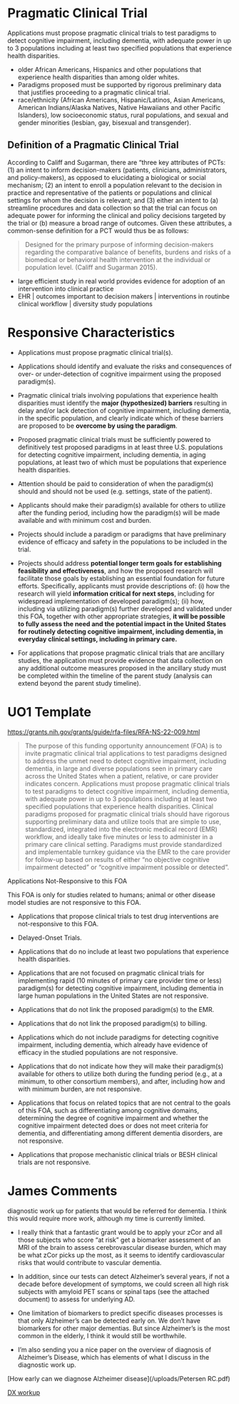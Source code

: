 # Pragmatic Clinical Trial

Applications must propose pragmatic clinical trials to test paradigms to detect cognitive impairment, including dementia, with adequate power in up to 3 populations including at least two specified populations that experience health disparities.

+ older African Americans, Hispanics and other populations that experience health disparities than among older whites.
+ Paradigms proposed must be supported by rigorous preliminary data that justifies proceeding to a pragmatic clinical trial.
+  race/ethnicity (African Americans, Hispanic/Latinos, Asian Americans, American Indians/Alaska Natives, Native Hawaiians and other Pacific Islanders), low socioeconomic status, rural populations, and sexual and gender minorities (lesbian, gay, bisexual and transgender).


## Definition of a Pragmatic Clinical Trial
According to Califf and Sugarman, there are “three key attributes of PCTs: (1) an intent to inform decision-makers (patients, clinicians, administrators, and policy-makers), as opposed to elucidating a biological or social mechanism; (2) an intent to enroll a population relevant to the decision in practice and representative of the patients or populations and clinical settings for whom the decision is relevant; and (3) either an intent to (a) streamline procedures and data collection so that the trial can focus on adequate power for informing the clinical and policy decisions targeted by the trial or (b) measure a broad range of outcomes. Given these attributes, a common-sense definition for a PCT would thus be as follows:

> Designed for the primary purpose of informing decision-makers regarding the comparative balance of benefits, burdens and risks of a biomedical or behavioral health intervention at the individual or population level. (Califf and Sugarman 2015).

+ large efficient study in real world provides evidence for adoption of an intervention into clinical practice
+ EHR | outcomes important to decision makers | interventions in routinbe clinical workflow | diversity study populations
 

# Responsive Characteristics 

+ Applications must propose pragmatic clinical trial(s).

+ Applications should identify and evaluate the risks and consequences of over- or under-detection of cognitive impairment using the proposed paradigm(s).

+ Pragmatic clinical trials involving populations that experience health disparities must identify the **major (hypothesized) barriers** resulting in delay and/or lack detection of cognitive impairment, including dementia, in the specific population, and clearly indicate which of these barriers are proposed to be **overcome by using the paradigm**.

+ Proposed pragmatic clinical trials must be sufficiently powered to definitively test proposed paradigms in at least three U.S. populations for detecting cognitive impairment, including dementia, in aging populations, at least two of which must be populations that experience health disparities.

+ Attention should be paid to consideration of when the paradigm(s) should and should not be used (e.g. settings, state of the patient).

+ Applicants should make their paradigm(s) available for others to utilize after the funding period, including how the paradigm(s) will be made available and with minimum cost and burden.

+ Projects should include a paradigm or paradigms that have preliminary evidence of efficacy and safety in the populations to be included in the trial.

+ Projects should address **potential longer term goals for establishing feasibility and effectiveness**, and how the proposed research will facilitate those goals by establishing an essential foundation for future efforts. Specifically, applicants must provide descriptions of: (i) how the research will yield **information critical for next steps**, including for widespread implementation of developed paradigm(s); (ii) how, including via utilizing paradigm(s) further developed and validated under this FOA, together with other appropriate strategies, **it will be possible to fully assess the need and the potential impact in the United States for routinely detecting cognitive impairment, including dementia, in everyday clinical settings, including in primary care.**

+ For applications that propose pragmatic clinical trials that are ancillary studies, the application must provide evidence that data collection on any additional outcome measures proposed in the ancillary study must be completed within the timeline of the parent study (analysis can extend beyond the parent study timeline).


# UO1 Template

https://grants.nih.gov/grants/guide/rfa-files/RFA-NS-22-009.html

> The purpose of this funding opportunity announcement (FOA) is to invite pragmatic clinical trial applications to test paradigms designed to address the unmet need to detect cognitive impairment, including dementia, in large and diverse populations seen in primary care across the United States when a patient, relative, or care provider indicates concern. Applications must propose pragmatic clinical trials to test paradigms to detect cognitive impairment, including dementia, with adequate power in up to 3 populations including at least two specified populations that experience health disparities. Clinical paradigms proposed for pragmatic clinical trials should have rigorous supporting preliminary data and utilize tools that are simple to use, standardized, integrated into the electronic medical record (EMR) workflow, and ideally take five minutes or less to administer in a primary care clinical setting. Paradigms must provide standardized and implementable turnkey guidance via the EMR to the care provider for follow-up based on results of either “no objective cognitive impairment detected” or “cognitive impairment possible or detected”.

Applications Not-Responsive to this FOA

This FOA is only for studies related to humans; animal or other disease model studies are not responsive to this FOA.

+ Applications that propose clinical trials to test drug interventions are not-responsive to this FOA.

+ Delayed-Onset Trials.

+ Applications that do no include at least two populations that experience health disparities.

+ Applications that are not focused on pragmatic clinical trials for implementing rapid (10 minutes of primary care provider time or less) paradigm(s) for detecting cognitive impairment, including dementia in large human populations in the United States are not responsive.

+ Applications that do not link the proposed paradigm(s) to the EMR.

+ Applications that do not link the proposed paradigm(s) to billing.

+ Applications which do not include paradigms for detecting cognitive impairment, including dementia, which already have evidence of efficacy in the studied populations are not responsive.

+ Applications that do not indicate how they will make their paradigm(s) available for others to utilize both during the funding period (e.g., at a minimum, to other consortium members), and after, including how and with minimum burden, are not responsive.

+ Applications that focus on related topics that are not central to the goals of this FOA, such as differentiating among cognitive domains, determining the degree of cognitive impairment and whether the cognitive impairment detected does or does not meet criteria for dementia, and differentiating among different dementia disorders, are not responsive.

+ Applications that propose mechanistic clinical trials or BESH clinical trials are not responsive.



# James Comments

diagnostic work up for patients that would be referred for dementia. I think this would require more work, although my time is currently limited. 

+ I really think that a fantastic grant would be to apply your zCor and all those subjects who score “at risk” get a biomarker assessment of an MRI of the brain to assess cerebrovascular disease burden, which may be what zCor picks up the most, as it seems to identify cardiovascular risks that would contribute to vascular dementia. 
+ In addition, since our tests can detect Alzheimer’s several years, if not a decade before development of symptoms, we could screen all high risk subjects with amyloid PET scans or spinal taps (see the attached document) to assess for underlying AD.

+ One limitation of biomarkers to predict specific diseases processes is that only Alzheimer’s can be detected early on. We don’t have biomarkers for other major dementias. But since Alzheimer’s is the most common in the elderly, I think it would still be worthwhile.
+ I’m also sending you a nice paper on the overview of diagnosis of Alzheimer’s Disease, which has elements of what I discuss in the diagnostic work up.
 
[How early can we diagnose Alzheimer disease](/uploads/Petersen RC.pdf)

[DX workup](https://docs.google.com/document/d/130arvLm_gZZgHJYIJZfBrcUdm1ZnAADR/edit?usp=sharing&ouid=115287839448583692127&rtpof=true&sd=true)



